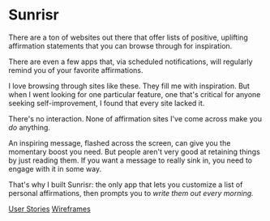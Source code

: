 # Sunrisr

There are a ton of websites out there that offer lists of positive, uplifting affirmation statements that you can browse through for inspiration.

There are even a few apps that, via scheduled notifications, will regularly remind you of your favorite affirmations.

I love browsing through sites like these. They fill me with inspiration. But when I went looking for one particular feature, one that's critical for anyone seeking self-improvement, I found that every site lacked it.

There's no interaction. None of affirmation sites I've come across make you _do_ anything.

An inspiring message, flashed across the screen, can give you the momentary boost you need. But people aren't very good at retaining things by just reading them. If you want a message to really sink in, you need to engage with it in some way.

That's why I built Sunrisr: the only app that lets you customize a list of personal affirmations, then prompts you to *write them out every morning.*

[User Stories](documentation/stories.md)
[Wireframes](documentation/wireframes)
